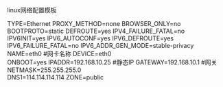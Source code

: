 linux网络配置模板

TYPE=Ethernet
PROXY_METHOD=none
BROWSER_ONLY=no
BOOTPROTO=static
DEFROUTE=yes
IPV4_FAILURE_FATAL=no
IPV6INIT=yes
IPV6_AUTOCONF=yes
IPV6_DEFROUTE=yes
IPV6_FAILURE_FATAL=no
IPV6_ADDR_GEN_MODE=stable-privacy
NAME=eth0           #网卡名称
DEVICE=eth0      
ONBOOT=yes
IPADDR=192.168.10.25      #静态IP
GATEWAY=192.168.10.1      #网关
NETMASK=255.255.255.0  
DNS1=114.114.114.114
ZONE=public
